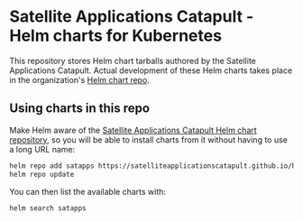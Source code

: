 # Satellite Applications Catapult - Helm charts for Kubernetes

This repository stores Helm chart tarballs authored by the Satellite Applications Catapult. Actual development of these Helm charts takes place in the organization's [Helm chart repo](https://github.com/SatelliteApplicationsCatapult/helm-charts).

## Using charts in this repo

Make Helm aware of the [Satellite Applications Catapult Helm chart repository](https://satelliteapplicationscatapult.github.io/helm-charts/), so you will be able to install charts from it without having to use a long URL name:

```bash
helm repo add satapps https://satelliteapplicationscatapult.github.io/helm-charts
helm repo update
```

You can then list the available charts with:

```bash
helm search satapps
```
